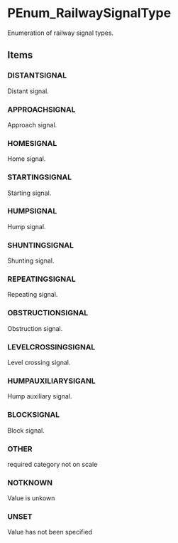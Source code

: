 # PEnum_RailwaySignalType

Enumeration of railway signal types.<!-- end of definition -->

## Items

### DISTANTSIGNAL
Distant signal.

### APPROACHSIGNAL
Approach signal.

### HOMESIGNAL
Home signal.

### STARTINGSIGNAL
Starting signal.

### HUMPSIGNAL
Hump signal.

### SHUNTINGSIGNAL
Shunting signal.

### REPEATINGSIGNAL
Repeating signal.

### OBSTRUCTIONSIGNAL
Obstruction signal.

### LEVELCROSSINGSIGNAL
Level crossing signal.

### HUMPAUXILIARYSIGANL
Hump auxiliary signal.

### BLOCKSIGNAL
Block signal.

### OTHER
required category not on scale

### NOTKNOWN
Value is unkown

### UNSET
Value has not been specified
